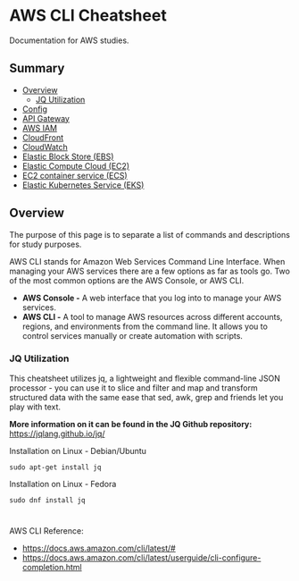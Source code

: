 # AWS CLI Cheatsheet
Documentation for AWS studies. 

## Summary
- [Overview](README.md#overview)
  - [JQ Utilization](README.md#jq-utilization)
- [Config](README.md#config)
- [API Gateway](README.md#api-gateway)
- [AWS IAM](README.md#aws-iam)
- [CloudFront](README.md#cloudfront)
- [CloudWatch](README.md#cloudwatch)
- [Elastic Block Store (EBS)](README.md#elastic-block-store-ebs)
- [Elastic Compute Cloud (EC2)](README.md#elastic-compute-cloud-ec2)
- [EC2 container service (ECS)](README.md#ec2-container-service-ecs)
- [Elastic Kubernetes Service (EKS)](README.md#elastic-kubernetes-service-eks)

## Overview
The purpose of this page is to separate a list of commands and descriptions for study purposes. 

AWS CLI stands for Amazon Web Services Command Line Interface. When managing your AWS services there are a few options as far as tools go. Two of the most common options are the AWS Console, or AWS CLI. 

- **AWS Console -** A web interface that you log into to manage your AWS services. 
- **AWS CLI -** A tool to manage AWS resources across different accounts, regions, and environments from the command line. It allows you to control services manually or create automation with scripts.

### JQ Utilization
This cheatsheet utilizes jq, a lightweight and flexible command-line JSON processor - you can use it to slice and filter and map and transform structured data with the same ease that sed, awk, grep and friends let you play with text.

**More information on it can be found in the JQ Github repository:** https://jqlang.github.io/jq/

Installation on Linux - Debian/Ubuntu
```shell
sudo apt-get install jq
```

Installation on Linux - Fedora
```shell
sudo dnf install jq
```

#

AWS CLI Reference: 
- https://docs.aws.amazon.com/cli/latest/#
- https://docs.aws.amazon.com/cli/latest/userguide/cli-configure-completion.html







